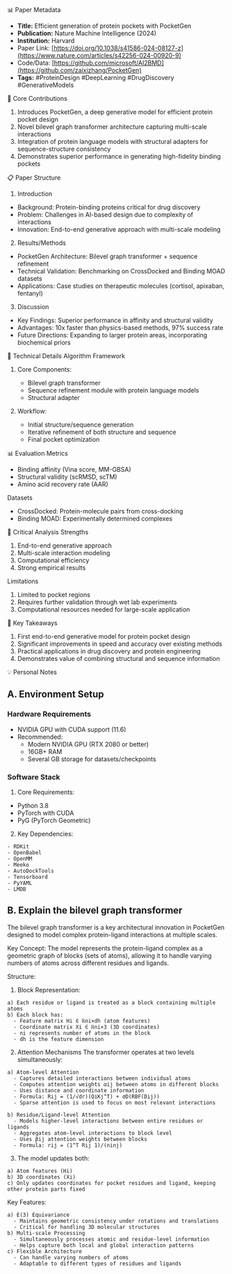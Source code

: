 📊 Paper Metadata
* **Title:** Efficient generation of protein pockets with PocketGen
* **Publication:** Nature Machine Intelligence (2024)
* **Institution:** Harvard
* Paper Link: [https://doi.org/10.1038/s41586-024-08127-z](https://www.nature.com/articles/s42256-024-00920-9)
* Code/Data: [https://github.com/microsoft/AI2BMD](https://github.com/zaixizhang/PocketGen)
* **Tags:** #ProteinDesign #DeepLearning #DrugDiscovery #GenerativeModels

🎯 Core Contributions
1. Introduces PocketGen, a deep generative model for efficient protein pocket design
2. Novel bilevel graph transformer architecture capturing multi-scale interactions
3. Integration of protein language models with structural adapters for sequence-structure consistency
4. Demonstrates superior performance in generating high-fidelity binding pockets

📋 Paper Structure
1. Introduction
* Background: Protein-binding proteins critical for drug discovery
* Problem: Challenges in AI-based design due to complexity of interactions
* Innovation: End-to-end generative approach with multi-scale modeling

2. Results/Methods
* PocketGen Architecture: Bilevel graph transformer + sequence refinement
* Technical Validation: Benchmarking on CrossDocked and Binding MOAD datasets
* Applications: Case studies on therapeutic molecules (cortisol, apixaban, fentanyl)

3. Discussion
* Key Findings: Superior performance in affinity and structural validity
* Advantages: 10x faster than physics-based methods, 97% success rate
* Future Directions: Expanding to larger protein areas, incorporating biochemical priors

🔬 Technical Details
Algorithm Framework
1. Core Components:
   * Bilevel graph transformer
   * Sequence refinement module with protein language models
   * Structural adapter

2. Workflow:
   * Initial structure/sequence generation
   * Iterative refinement of both structure and sequence
   * Final pocket optimization

📊 Evaluation
Metrics
* Binding affinity (Vina score, MM-GBSA)
* Structural validity (scRMSD, scTM)
* Amino acid recovery rate (AAR)

Datasets
* CrossDocked: Protein-molecule pairs from cross-docking
* Binding MOAD: Experimentally determined complexes

💭 Critical Analysis
Strengths
1. End-to-end generative approach
2. Multi-scale interaction modeling
3. Computational efficiency
4. Strong empirical results

Limitations
1. Limited to pocket regions
2. Requires further validation through wet lab experiments
3. Computational resources needed for large-scale application

📌 Key Takeaways
1. First end-to-end generative model for protein pocket design
2. Significant improvements in speed and accuracy over existing methods
3. Practical applications in drug discovery and protein engineering
4. Demonstrates value of combining structural and sequence information

💡 Personal Notes
## A. Environment Setup
### Hardware Requirements
- NVIDIA GPU with CUDA support (11.6)
- Recommended:
  - Modern NVIDIA GPU (RTX 2080 or better)
  - 16GB+ RAM
  - Several GB storage for datasets/checkpoints

### Software Stack
  1. Core Requirements:
   - Python 3.8
   - PyTorch with CUDA
   - PyG (PyTorch Geometric)

  2. Key Dependencies:
   ```
   - RDKit
   - OpenBabel 
   - OpenMM
   - Meeko
   - AutoDockTools
   - Tensorboard
   - PyYAML
   - LMDB
   ```
## B. Explain the bilevel graph transformer
The bilevel graph transformer is a key architectural innovation in PocketGen designed to model complex protein-ligand interactions at multiple scales.

Key Concept:
The model represents the protein-ligand complex as a geometric graph of blocks (sets of atoms), allowing it to handle varying numbers of atoms across different residues and ligands.

Structure:
  1. Block Representation:

    a) Each residue or ligand is treated as a block containing multiple atoms
    b) Each block has:
      - Feature matrix Hi ∈ ℝni×dh (atom features)
      - Coordinate matrix Xi ∈ ℝni×3 (3D coordinates)
      - ni represents number of atoms in the block
      - dh is the feature dimension

  2. Attention Mechanisms The transformer operates at two levels simultaneously:
   
    a) Atom-level Attention
      - Captures detailed interactions between individual atoms
      - Computes attention weights αij between atoms in different blocks
      - Uses distance and coordinate information
      - Formula: Rij = (1/√dr)(QiKj^T) + σD(RBF(Dij))
      - Sparse attention is used to focus on most relevant interactions

    b) Residue/Ligand-level Attention
      - Models higher-level interactions between entire residues or ligands
      - Aggregates atom-level interactions to block level
      - Uses βij attention weights between blocks
      - Formula: rij = (1^T Rij 1)/(ninj)

  3. The model updates both:
     
    a) Atom features (Hi)
    b) 3D coordinates (Xi)
    c) Only updates coordinates for pocket residues and ligand, keeping other protein parts fixed

  Key Features:
  
    a) E(3) Equivariance
      - Maintains geometric consistency under rotations and translations
      - Critical for handling 3D molecular structures
    b) Multi-scale Processing
      - Simultaneously processes atomic and residue-level information
      - Helps capture both local and global interaction patterns
    c) Flexible Architecture
      - Can handle varying numbers of atoms
      - Adaptable to different types of residues and ligands

